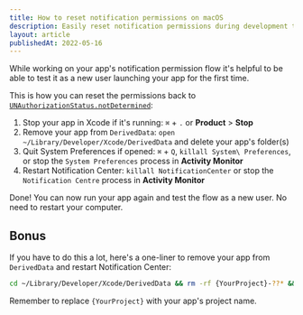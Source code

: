```yaml
---
title: How to reset notification permissions on macOS
description: Easily reset notification permissions during development to test your app as a new user without restarting your computer.
layout: article
publishedAt: 2022-05-16
---
```


While working on your app's notification permission flow it's helpful to be able to test it as a new user launching your app for the first time.

This is how you can reset the permissions back to [`UNAuthorizationStatus.notDetermined`](https://developer.apple.com/documentation/usernotifications/unauthorizationstatus/notdetermined):

1. Stop your app in Xcode if it's running: `⌘` + `.` or __Product__ > __Stop__
2. Remove your app from `DerivedData`: `open ~/Library/Developer/Xcode/DerivedData` and delete your app's folder(s)
3. Quit System Preferences if opened: `⌘` + `Q`, `killall System\ Preferences`, or stop the `System Preferences` process in __Activity Monitor__
4. Restart Notification Center: `killall NotificationCenter` or stop the `Notification Centre` process in __Activity Monitor__

Done! You can now run your app again and test the flow as a new user. No need to restart your computer.

## Bonus

If you have to do this a lot, here's a one-liner to remove your app from `DerivedData` and restart Notification Center: 

```zsh
cd ~/Library/Developer/Xcode/DerivedData && rm -rf {YourProject}-??* && killall NotificationCenter
```

Remember to replace `{YourProject}` with your app's project name.
